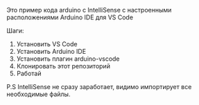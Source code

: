 Это пример кода arduino с IntelliSense с настроенными расположениями Arduino IDE для VS Code

Шаги:
1. Установить VS Code
2. Установить Arduino IDE
3. Установить плагин arduino-vscode
4. Клонировать этот репозиторий
5. Работай

P.S IntelliSense не сразу заработает, видимо импортирует все необходимые файлы.